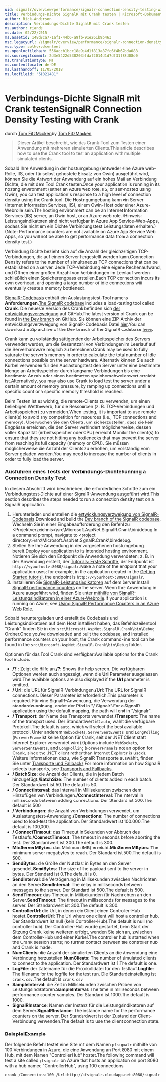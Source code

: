 ```yaml
---
uid: signalr/overview/performance/signalr-connection-density-testing-with-crank
title: Verbindungs-Dichte SignalR mit Crank testen | Microsoft-Dokumentation
author: Rick-Anderson
description: Verbindungs-Dichte SignalR mit Crank testen
ms.author: riande
ms.date: 02/22/2015
ms.assetid: 148d9ca7-1af1-44b6-a9fb-91e261b9b463
msc.legacyurl: /signalr/overview/performance/signalr-connection-density-testing-with-crank
msc.type: authoredcontent
ms.openlocfilehash: 556accb1bcc18e9e4d1f813a87fc6f4b67bda088
ms.sourcegitcommit: 2d3e5422d530203efdaf2014d1d7df31f88d08d0
ms.translationtype: MT
ms.contentlocale: de-DE
ms.lasthandoff: 11/05/2018
ms.locfileid: "51021481"
---
```

<a name="signalr-connection-density-testing-with-crank"></a><span data-ttu-id="361a8-103">Verbindungs-Dichte SignalR mit Crank testen</span><span class="sxs-lookup"><span data-stu-id="361a8-103">SignalR Connection Density Testing with Crank</span></span>
====================
<span data-ttu-id="361a8-104">durch [Tom FitzMacken](https://github.com/tfitzmac)</span><span class="sxs-lookup"><span data-stu-id="361a8-104">by [Tom FitzMacken](https://github.com/tfitzmac)</span></span>

> <span data-ttu-id="361a8-105">Dieser Artikel beschreibt, wie das Crank-Tool zum Testen einer Anwendung mit mehreren simulierten Clients.</span><span class="sxs-lookup"><span data-stu-id="361a8-105">This article describes how to use the Crank tool to test an application with multiple simulated clients.</span></span>


<span data-ttu-id="361a8-106">Sobald Ihre Anwendung in der hostumgebung (entweder eine Azure web-Rolle, IIS, oder für selbst gehostete Einsatz von Owin) ausgeführt wird, können Sie die Antwort der Anwendung auf ein hohes Maß an Verbindung Dichte, die mit dem Tool Crank testen.</span><span class="sxs-lookup"><span data-stu-id="361a8-106">Once your application is running in its hosting environment (either an Azure web role, IIS, or self-hosted using Owin), you can test application's response to a high level of connection density using the Crank tool.</span></span> <span data-ttu-id="361a8-107">Die Hostingumgebung kann ein Server (Internet Information Services, IIS), einem Owin-Host oder einer Azure-Webrolle sein.</span><span class="sxs-lookup"><span data-stu-id="361a8-107">The hosting environment can be an Internet Information Services (IIS) server, an Owin host, or an Azure web role.</span></span> <span data-ttu-id="361a8-108">(Hinweis: Leistungsindikatoren sind nicht verfügbar in Azure App Service-Web-Apps, sodass Sie nicht um ein Dichte Verbindungstest Leistungsdaten erhalten.)</span><span class="sxs-lookup"><span data-stu-id="361a8-108">(Note: Performance counters are not available on Azure App Service Web Apps, so you will not be able to get performance data from a connection density test.)</span></span>

<span data-ttu-id="361a8-109">Verbindung Dichte bezieht sich auf die Anzahl der gleichzeitigen TCP-Verbindungen, die auf einem Server hergestellt werden kann.</span><span class="sxs-lookup"><span data-stu-id="361a8-109">Connection Density refers to the number of simultaneous TCP connections that can be established on a server.</span></span> <span data-ttu-id="361a8-110">Jede TCP-Verbindung eine eigene Rechenaufwand, und Öffnen einer großen Anzahl von Verbindungen im Leerlauf werden schließlich einen Speicherengpass erstellen.</span><span class="sxs-lookup"><span data-stu-id="361a8-110">Each TCP connection incurs its own overhead, and opening a large number of idle connections will eventually create a memory bottleneck.</span></span>

<span data-ttu-id="361a8-111">[SignalR-Codebasis](https://github.com/signalr/signalr) enthält ein Auslastungstest-Tool namens **Anforderungen**.</span><span class="sxs-lookup"><span data-stu-id="361a8-111">[The SignalR codebase](https://github.com/signalr/signalr) includes a load-testing tool called **Crank**.</span></span> <span data-ttu-id="361a8-112">Die neueste Version des Crank befinden sich [der entwicklungsverzweigung](https://github.com/SignalR/signalr/tree/dev) auf GitHub.</span><span class="sxs-lookup"><span data-stu-id="361a8-112">The latest version of Crank can be found in [the Dev branch](https://github.com/SignalR/signalr/tree/dev) on GitHub.</span></span> <span data-ttu-id="361a8-113">Sie können eine ZIP-Archiv der entwicklungsverzweigung von SignalR-Codebasis Datei [hier](https://github.com/SignalR/SignalR/archive/dev.zip).</span><span class="sxs-lookup"><span data-stu-id="361a8-113">You can download a Zip archive of the Dev branch of the SignalR codebase [here](https://github.com/SignalR/SignalR/archive/dev.zip).</span></span>

<span data-ttu-id="361a8-114">Crank kann zu vollständig sättigenden der Arbeitsspeicher des Servers verwendet werden, um die Gesamtzahl von Verbindungen im Leerlauf auf die Serverhardware möglich zu berechnen.</span><span class="sxs-lookup"><span data-stu-id="361a8-114">Crank may be used to fully saturate the server's memory in order to calculate the total number of idle connections possible on the server hardware.</span></span> <span data-ttu-id="361a8-115">Alternativ können Sie auch Kurbel verwenden für den Auslastungstest den Server unter eine bestimmte Menge an Arbeitsspeicher durch langsame Verbindungen bis eine bestimmte Anzahl oder einen bestimmten speicherschwellenwert erreicht ist.</span><span class="sxs-lookup"><span data-stu-id="361a8-115">Alternatively, you may also use Crank to load test the server under a certain amount of memory pressure, by ramping up connections until a specific count or a specific memory threshold is reached.</span></span>

<span data-ttu-id="361a8-116">Beim Testen ist es wichtig, die remote-Clients zu verwenden, um einen beliebigen Wettbewerb, für die Ressourcen (z. B. TCP-Verbindungen und Arbeitsspeicher) zu vermeiden.</span><span class="sxs-lookup"><span data-stu-id="361a8-116">When testing, it is important to use remote client(s) to avoid any competition for resources (i.e., TCP connections and memory).</span></span> <span data-ttu-id="361a8-117">Überwachen Sie den Clients, um sicherzustellen, dass sie kein Engpässe erreichen, die den Server verhindert möglicherweise, dessen voller Kapazität (Arbeitsspeicher oder CPU) erreicht.</span><span class="sxs-lookup"><span data-stu-id="361a8-117">Monitor the client(s) to ensure that they are not hitting any bottlenecks that may prevent the server from reaching its full capacity (memory or CPU).</span></span> <span data-ttu-id="361a8-118">Sie müssen möglicherweise die Anzahl der Clients zu erhöhen, um vollständig vom Server geladen werden.</span><span class="sxs-lookup"><span data-stu-id="361a8-118">You may need to increase the number of clients in order to fully load the server.</span></span>

### <a name="running-a-connection-density-test"></a><span data-ttu-id="361a8-119">Ausführen eines Tests der Verbindungs-Dichte</span><span class="sxs-lookup"><span data-stu-id="361a8-119">Running a Connection Density Test</span></span>

<span data-ttu-id="361a8-120">In diesem Abschnitt wird beschrieben, die erforderlichen Schritte zum ein Verbindungstest-Dichte auf einer SignalR-Anwendung ausgeführt wird.</span><span class="sxs-lookup"><span data-stu-id="361a8-120">This section describes the steps needed to run a connection density test on a SignalR application.</span></span>

1. <span data-ttu-id="361a8-121">Herunterladen und erstellen die [entwicklungsverzweigung von SignalR-Codebasis](https://github.com/SignalR/SignalR/archive/dev.zip).</span><span class="sxs-lookup"><span data-stu-id="361a8-121">Download and build the [Dev branch of the SignalR codebase](https://github.com/SignalR/SignalR/archive/dev.zip).</span></span> <span data-ttu-id="361a8-122">Wechseln Sie in einer Eingabeaufforderung den Befehl zu &lt;Projektverzeichnis&gt;\src\Microsoft.AspNet.SignalR.Crank\bin\debug.</span><span class="sxs-lookup"><span data-stu-id="361a8-122">In a command prompt, navigate to &lt;project directory&gt;\src\Microsoft.AspNet.SignalR.Crank\bin\debug.</span></span>
2. <span data-ttu-id="361a8-123">Stellen Sie Ihre Anwendung in der vorgesehenen hostumgebung bereit.</span><span class="sxs-lookup"><span data-stu-id="361a8-123">Deploy your application to its intended hosting environment.</span></span> <span data-ttu-id="361a8-124">Notieren Sie sich den Endpunkt die Anwendung verwendeten; z. B. in der Anwendung erstellt, der [Tutorials: Erste Schritte](../getting-started/tutorial-getting-started-with-signalr.md), der Endpunkt ist `http://<yourhost>:8080/signalr`.</span><span class="sxs-lookup"><span data-stu-id="361a8-124">Make a note of the endpoint that your application uses; for example, in the application created in the [Getting Started tutorial](../getting-started/tutorial-getting-started-with-signalr.md), the endpoint is `http://<yourhost>:8080/signalr`.</span></span>
3. <span data-ttu-id="361a8-125">Installieren Sie [SignalR-Leistungsindikatoren](signalr-performance.md#perfcounters) auf dem Server.</span><span class="sxs-lookup"><span data-stu-id="361a8-125">Install [SignalR performance counters](signalr-performance.md#perfcounters) on the server.</span></span> <span data-ttu-id="361a8-126">Wenn Ihre Anwendung in Azure ausgeführt wird, finden Sie unter [mithilfe von SignalR-Leistungsindikatoren in einer Azure-Webrolle](using-signalr-performance-counters-in-an-azure-web-role.md).</span><span class="sxs-lookup"><span data-stu-id="361a8-126">If your application is running on Azure, see [Using SignalR Performance Counters in an Azure Web Role](using-signalr-performance-counters-in-an-azure-web-role.md).</span></span>

<span data-ttu-id="361a8-127">Sobald heruntergeladen und erstellt die Codebasis und Leistungsindikatoren auf dem Host installiert haben, das Befehlszeilentool "Crank" finden Sie in der `src\Microsoft.AspNet.SignalR.Crank\bin\Debug` Ordner.</span><span class="sxs-lookup"><span data-stu-id="361a8-127">Once you've downloaded and built the codebase, and installed performance counters on your host, the Crank command-line tool can be found in the `src\Microsoft.AspNet.SignalR.Crank\bin\Debug` folder.</span></span>

<span data-ttu-id="361a8-128">Optionen für das Tool Crank sind verfügbar:</span><span class="sxs-lookup"><span data-stu-id="361a8-128">Available options for the Crank tool include:</span></span>

- <span data-ttu-id="361a8-129">**/?** : Zeigt die Hilfe an.</span><span class="sxs-lookup"><span data-stu-id="361a8-129">**/?**: Shows the help screen.</span></span> <span data-ttu-id="361a8-130">Die verfügbaren Optionen werden auch angezeigt, wenn die **Url** Parameter ausgelassen wird.</span><span class="sxs-lookup"><span data-stu-id="361a8-130">The available options are also displayed if the **Url** parameter is omitted.</span></span>
- <span data-ttu-id="361a8-131">**/ Url**: die URL für SignalR-Verbindungen.</span><span class="sxs-lookup"><span data-stu-id="361a8-131">**/Url**: The URL for SignalR connections.</span></span> <span data-ttu-id="361a8-132">Dieser Parameter ist erforderlich.</span><span class="sxs-lookup"><span data-stu-id="361a8-132">This parameter is required.</span></span> <span data-ttu-id="361a8-133">Für eine SignalR-Anwendung, die Verwendung der standardzuordnung, endet der Pfad in "/ Signalr".</span><span class="sxs-lookup"><span data-stu-id="361a8-133">For a SignalR application using the default mapping, the path will end in "/signalr".</span></span>
- <span data-ttu-id="361a8-134">**/ Transport**: der Name des Transports verwendet.</span><span class="sxs-lookup"><span data-stu-id="361a8-134">**/Transport**: The name of the transport used.</span></span> <span data-ttu-id="361a8-135">Der Standardwert ist `auto`, wählt die verfügbare Protokoll.</span><span class="sxs-lookup"><span data-stu-id="361a8-135">The default is `auto`, which will select the best available protocol.</span></span> <span data-ttu-id="361a8-136">Unter anderem `WebSockets`, `ServerSentEvents`, und `LongPolling` (`ForeverFrame` ist keine Option für Crank, seit der .NET Client statt Internet Explorer verwendet wird).</span><span class="sxs-lookup"><span data-stu-id="361a8-136">Options include `WebSockets`, `ServerSentEvents`, and `LongPolling` (`ForeverFrame` is not an option for Crank, since the .NET client rather than Internet Explorer is used).</span></span> <span data-ttu-id="361a8-137">Weitere Informationen dazu, wie SignalR Transporte auswählt, finden Sie unter [Transporte und Fallbacks](../getting-started/introduction-to-signalr.md#transports).</span><span class="sxs-lookup"><span data-stu-id="361a8-137">For more information on how SignalR selects transports, see [Transports and Fallbacks](../getting-started/introduction-to-signalr.md#transports).</span></span>
- <span data-ttu-id="361a8-138">**/ BatchSize**: die Anzahl der Clients, die in jedem Batch hinzugefügt.</span><span class="sxs-lookup"><span data-stu-id="361a8-138">**/BatchSize**: The number of clients added in each batch.</span></span> <span data-ttu-id="361a8-139">Der Standardwert ist 50.</span><span class="sxs-lookup"><span data-stu-id="361a8-139">The default is 50.</span></span>
- <span data-ttu-id="361a8-140">**/ ConnectInterval**: das Intervall in Millisekunden zwischen dem Hinzufügen von Verbindungen.</span><span class="sxs-lookup"><span data-stu-id="361a8-140">**/ConnectInterval**: The interval in milliseconds between adding connections.</span></span> <span data-ttu-id="361a8-141">Der Standard ist 500.</span><span class="sxs-lookup"><span data-stu-id="361a8-141">The default is 500.</span></span>
- <span data-ttu-id="361a8-142">**/ Verbindungen**: die Anzahl von Verbindungen verwendet, um Auslastungstest-Anwendung.</span><span class="sxs-lookup"><span data-stu-id="361a8-142">**/Connections**: The number of connections used to load-test the application.</span></span> <span data-ttu-id="361a8-143">Der Standardwert ist 100.000.</span><span class="sxs-lookup"><span data-stu-id="361a8-143">The default is 100,000.</span></span>
- <span data-ttu-id="361a8-144">**/ ConnectTimeout**: das Timeout in Sekunden vor Abbruch des Testlaufs.</span><span class="sxs-lookup"><span data-stu-id="361a8-144">**/ConnectTimeout**: The timeout in seconds before aborting the test.</span></span> <span data-ttu-id="361a8-145">Der Standardwert ist 300.</span><span class="sxs-lookup"><span data-stu-id="361a8-145">The default is 300.</span></span>
- <span data-ttu-id="361a8-146">**MinServerMBytes**: das Minimum (MB) erreicht.</span><span class="sxs-lookup"><span data-stu-id="361a8-146">**MinServerMBytes**: The minimum server megabytes to reach.</span></span> <span data-ttu-id="361a8-147">Der Standard ist 500.</span><span class="sxs-lookup"><span data-stu-id="361a8-147">The default is 500.</span></span>
- <span data-ttu-id="361a8-148">**SendBytes**: die Größe der Nutzlast in Bytes an den Server gesendet.</span><span class="sxs-lookup"><span data-stu-id="361a8-148">**SendBytes**: The size of the payload sent to the server in bytes.</span></span> <span data-ttu-id="361a8-149">Der Standard ist 0.</span><span class="sxs-lookup"><span data-stu-id="361a8-149">The default is 0.</span></span>
- <span data-ttu-id="361a8-150">**SendInterval**: die Verzögerung in Millisekunden zwischen Nachrichten an den Server.</span><span class="sxs-lookup"><span data-stu-id="361a8-150">**SendInterval**: The delay in milliseconds between messages to the server.</span></span> <span data-ttu-id="361a8-151">Der Standard ist 500.</span><span class="sxs-lookup"><span data-stu-id="361a8-151">The default is 500.</span></span>
- <span data-ttu-id="361a8-152">**SendTimeout**: das Timeout in Millisekunden für Nachrichten an den Server.</span><span class="sxs-lookup"><span data-stu-id="361a8-152">**SendTimeout**: The timeout in milliseconds for messages to the server.</span></span> <span data-ttu-id="361a8-153">Der Standardwert ist 300.</span><span class="sxs-lookup"><span data-stu-id="361a8-153">The default is 300.</span></span>
- <span data-ttu-id="361a8-154">**ControllerUrl**: die Url, in denen ein Client einen Controller-Hub hostet.</span><span class="sxs-lookup"><span data-stu-id="361a8-154">**ControllerUrl**: The Url where one client will host a controller hub.</span></span> <span data-ttu-id="361a8-155">Der Standardwert ist null (kein Controller-Hub).</span><span class="sxs-lookup"><span data-stu-id="361a8-155">The default is null (no controller hub).</span></span> <span data-ttu-id="361a8-156">Der Controller-Hub wurde gestartet, beim Start der Sitzung Crank. keine weiteren erfolgt, wenden Sie sich an, zwischen dem Controller-Hub und einer Kurbel.</span><span class="sxs-lookup"><span data-stu-id="361a8-156">The controller hub is started when the Crank session starts; no further contact between the controller hub and Crank is made.</span></span>
- <span data-ttu-id="361a8-157">**NumClients**: die Anzahl der simulierten Clients an die Anwendung eine Verbindung herzustellen.</span><span class="sxs-lookup"><span data-stu-id="361a8-157">**NumClients**: The number of simulated clients to connect to the application.</span></span> <span data-ttu-id="361a8-158">Der Standardwert ist 1.</span><span class="sxs-lookup"><span data-stu-id="361a8-158">The default is one.</span></span>
- <span data-ttu-id="361a8-159">**LogFile**: der Dateiname für die Protokolldatei für den Testlauf.</span><span class="sxs-lookup"><span data-stu-id="361a8-159">**Logfile**: The filename for the logfile for the test run.</span></span> <span data-ttu-id="361a8-160">Die Standardeinstellung ist `crank.csv`.</span><span class="sxs-lookup"><span data-stu-id="361a8-160">The default is `crank.csv`.</span></span>
- <span data-ttu-id="361a8-161">**SampleInterval**: die Zeit in Millisekunden zwischen Proben von Leistungsindikatoren.</span><span class="sxs-lookup"><span data-stu-id="361a8-161">**SampleInterval**: The time in milliseconds between performance counter samples.</span></span> <span data-ttu-id="361a8-162">Der Standard ist 1000.</span><span class="sxs-lookup"><span data-stu-id="361a8-162">The default is 1000.</span></span>
- <span data-ttu-id="361a8-163">**SignalRInstance**: Namen der Instanz für die Leistungsindikatoren auf dem Server.</span><span class="sxs-lookup"><span data-stu-id="361a8-163">**SignalRInstance**: The instance name for the performance counters on the server.</span></span> <span data-ttu-id="361a8-164">Der Standardwert ist der Zustand der Client-Verbindung verwenden.</span><span class="sxs-lookup"><span data-stu-id="361a8-164">The default is to use the client connection state.</span></span>

### <a name="example"></a><span data-ttu-id="361a8-165">Beispiel</span><span class="sxs-lookup"><span data-stu-id="361a8-165">Example</span></span>

<span data-ttu-id="361a8-166">Der folgende Befehl testet eine Site mit dem Namen `pfsignalr` mithilfe von 100 Verbindungen in Azure, die eine Anwendung an Port 8080 mit einem Hub, mit dem Namen "ControllerHub" hostet.</span><span class="sxs-lookup"><span data-stu-id="361a8-166">The following command will test a site called `pfsignalr` on Azure that hosts an application on port 8080 with a hub named "ControllerHub", using 100 connections.</span></span>

`crank /Connections:100 /Url:http://pfsignalr.cloudapp.net:8080/signalr`
